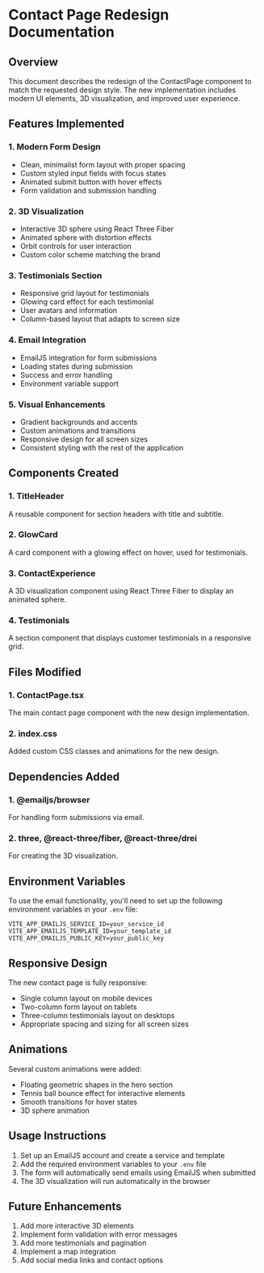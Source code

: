 # Contact Page Redesign Documentation

## Overview
This document describes the redesign of the ContactPage component to match the requested design style. The new implementation includes modern UI elements, 3D visualization, and improved user experience.

## Features Implemented

### 1. Modern Form Design
- Clean, minimalist form layout with proper spacing
- Custom styled input fields with focus states
- Animated submit button with hover effects
- Form validation and submission handling

### 2. 3D Visualization
- Interactive 3D sphere using React Three Fiber
- Animated sphere with distortion effects
- Orbit controls for user interaction
- Custom color scheme matching the brand

### 3. Testimonials Section
- Responsive grid layout for testimonials
- Glowing card effect for each testimonial
- User avatars and information
- Column-based layout that adapts to screen size

### 4. Email Integration
- EmailJS integration for form submissions
- Loading states during submission
- Success and error handling
- Environment variable support

### 5. Visual Enhancements
- Gradient backgrounds and accents
- Custom animations and transitions
- Responsive design for all screen sizes
- Consistent styling with the rest of the application

## Components Created

### 1. TitleHeader
A reusable component for section headers with title and subtitle.

### 2. GlowCard
A card component with a glowing effect on hover, used for testimonials.

### 3. ContactExperience
A 3D visualization component using React Three Fiber to display an animated sphere.

### 4. Testimonials
A section component that displays customer testimonials in a responsive grid.

## Files Modified

### 1. ContactPage.tsx
The main contact page component with the new design implementation.

### 2. index.css
Added custom CSS classes and animations for the new design.

## Dependencies Added

### 1. @emailjs/browser
For handling form submissions via email.

### 2. three, @react-three/fiber, @react-three/drei
For creating the 3D visualization.

## Environment Variables

To use the email functionality, you'll need to set up the following environment variables in your `.env` file:

```
VITE_APP_EMAILJS_SERVICE_ID=your_service_id
VITE_APP_EMAILJS_TEMPLATE_ID=your_template_id
VITE_APP_EMAILJS_PUBLIC_KEY=your_public_key
```

## Responsive Design

The new contact page is fully responsive:
- Single column layout on mobile devices
- Two-column form layout on tablets
- Three-column testimonials layout on desktops
- Appropriate spacing and sizing for all screen sizes

## Animations

Several custom animations were added:
- Floating geometric shapes in the hero section
- Tennis ball bounce effect for interactive elements
- Smooth transitions for hover states
- 3D sphere animation

## Usage Instructions

1. Set up an EmailJS account and create a service and template
2. Add the required environment variables to your `.env` file
3. The form will automatically send emails using EmailJS when submitted
4. The 3D visualization will run automatically in the browser

## Future Enhancements

1. Add more interactive 3D elements
2. Implement form validation with error messages
3. Add more testimonials and pagination
4. Implement a map integration
5. Add social media links and contact options